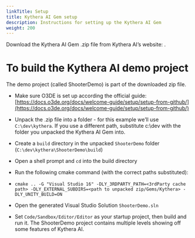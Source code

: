 ```yaml
---
linkTitle: Setup
title: Kythera AI Gem setup
description: Instructions for setting up the Kythera AI Gem
weight: 200
---
```


Download the Kythera AI Gem .zip file from Kythera AI’s website: <insert URL here>.

To build the Kythera AI demo project
====================================

The demo project (called ShooterDemo) is part of the downloaded zip file.

*   Make sure O3DE is set up according the official guide: [https://docs.o3de.org/docs/welcome-guide/setup/setup-from-github/](https://docs.o3de.org/docs/welcome-guide/setup/setup-from-github/)
    
*   Unpack the .zip file into a folder - for this example we’ll use `C:\dev\kythera`. If you use a different path, substitute c:\\dev with the folder you unpacked the Kythera AI Gem into.
    
*   Create a `build` directory in the unpacked `ShooterDemo` folder (`C:\dev\kythera\ShooterDemo\build`)
    
*   Open a shell prompt and `cd` into the build directory
    
*   Run the following cmake command (with the correct paths substituted):
    
*   `cmake .. -G "Visual Studio 16" -DLY_3RDPARTY_PATH=<3rdParty cache path> -DLY_EXTERNAL_SUBDIRS=<path to unpacked zip/Gems/Kythera> -DLY_UNITY_BUILD=ON`
    
*   Open the generated Visual Studio Solution `ShooterDemo.sln`
    
*   Set `Code/Sandbox/Editor/Editor` as your startup project, then build and run it. The ShooterDemo project contains multiple levels showing off some features of Kythera AI.
    
